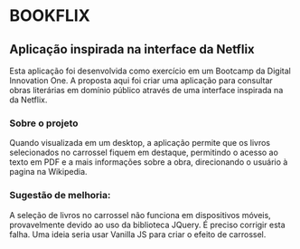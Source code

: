 # BOOKFLIX
## Aplicação inspirada na interface da Netflix
Esta aplicação foi desenvolvida como exercício em um Bootcamp da Digital Innovation One. 
A proposta aqui foi criar uma aplicação para consultar obras literárias em domínio público através de uma interface inspirada na da Netflix.

### Sobre o projeto
Quando visualizada em um desktop, a aplicação permite que os livros selecionados no carrossel fiquem em destaque, permitindo o acesso ao texto em PDF e a mais informações sobre a obra, direcionando o usuário à pagina na Wikipedia.

### Sugestão de  melhoria:
A seleção de livros no carrossel não funciona em dispositivos móveis, provavelmente devido ao uso da biblioteca JQuery. É preciso corrigir esta falha. Uma ideia seria usar Vanilla JS para criar o efeito de carrossel.
